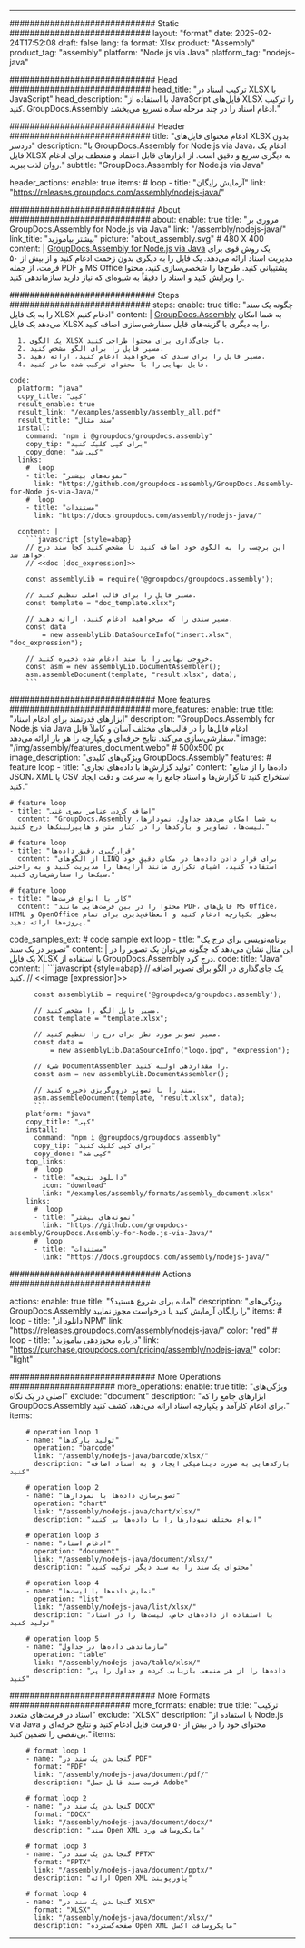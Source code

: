 



---
############################# Static ############################
layout: "format"
date:  2025-02-24T17:52:08
draft: false
lang: fa
format: Xlsx
product: "Assembly"
product_tag: "assembly"
platform: "Node.js via Java"
platform_tag: "nodejs-java"

############################# Head ############################
head_title: "ترکیب اسناد در XLSX با JavaScript"
head_description: "با استفاده از JavaScript فایل‌های XLSX را ترکیب کنید. GroupDocs.Assembly ادغام اسناد را در چند مرحله ساده تسریع می‌بخشد."

############################# Header ############################
title: "ادغام محتوای فایل‌های XLSX بدون دردسر" 
description: "با GroupDocs.Assembly for Node.js via Java، ادغام یک فایل XLSX به دیگری سریع و دقیق است. از ابزارهای قابل اعتماد و منعطف برای ادغام روان لذت ببرید."
subtitle: "GroupDocs.Assembly for Node.js via Java" 

header_actions:
  enable: true
  items:
    #  loop
    - title: "آزمایش رایگان"
      link: "https://releases.groupdocs.com/assembly/nodejs-java/"
      
############################# About ############################
about:
    enable: true
    title: "مروری بر GroupDocs.Assembly for Node.js via Java"
    link: "/assembly/nodejs-java/"
    link_title: "بیشتر بیاموزید"
    picture: "about_assembly.svg" # 480 X 400
    content: |
       [GroupDocs.Assembly for Node.js via Java](/assembly/nodejs-java/) یک روش قوی برای مدیریت اسناد ارائه می‌دهد. یک فایل را به دیگری بدون زحمت ادغام کنید و از بیش از ۵۰ فرمت، از جمله PDF و MS Office پشتیبانی کنید. طرح‌ها را شخصی‌سازی کنید، محتوا را ویرایش کنید و اسناد را دقیقاً به شیوه‌ای که نیاز دارید سازماندهی کنید.

############################# Steps ############################
steps:
    enable: true
    title: "چگونه یک سند را به یک فایل XLSX ادغام کنیم"
    content: |
      [GroupDocs.Assembly](/assembly/nodejs-java/) به شما امکان می‌دهد یک فایل XLSX را به دیگری با گزینه‌های قابل سفارشی‌سازی اضافه کنید.
      
      1. یک الگوی XLSX با جای‌گذاری برای محتوا طراحی کنید.
      2. مسیر فایل را برای الگو مشخص کنید.
      3. مسیر فایل را برای سندی که می‌خواهید ادغام کنید، ارائه دهید.
      4. فایل نهایی را با محتوای ترکیب شده صادر کنید.
   
    code:
      platform: "java"
      copy_title: "کپی"
      result_enable: true
      result_link: "/examples/assembly/assembly_all.pdf"
      result_title: "سند مثال"
      install:
        command: "npm i @groupdocs/groupdocs.assembly"
        copy_tip: "برای کپی کلیک کنید"
        copy_done: "کپی شد"
      links:
        #  loop
        - title: "نمونه‌های بیشتر"
          link: "https://github.com/groupdocs-assembly/GroupDocs.Assembly-for-Node.js-via-Java/"
        #  loop
        - title: "مستندات"
          link: "https://docs.groupdocs.com/assembly/nodejs-java/"
          
      content: |
        ```javascript {style=abap}
        // این برچسب را به الگوی خود اضافه کنید تا مشخص کنید کجا سند درج خواهد شد.
        // <<doc [doc_expression]>>
    
        const assemblyLib = require('@groupdocs/groupdocs.assembly');

        // مسیر فایل را برای قالب اصلی تنظیم کنید.
        const template = "doc_template.xlsx";

        // مسیر سندی را که می‌خواهید ادغام کنید، ارائه دهید.
        const data 
            = new assemblyLib.DataSourceInfo("insert.xlsx", "doc_expression");

        // خروجی نهایی را با سند ادغام شده ذخیره کنید.
        const asm = new assemblyLib.DocumentAssembler();
        asm.assembleDocument(template, "result.xlsx", data);
        ```           

############################# More features ############################
more_features:
  enable: true
  title: "ابزارهای قدرتمند برای ادغام اسناد"
  description: "GroupDocs.Assembly for Node.js via Java ادغام فایل‌ها را در قالب‌های مختلف آسان و کاملاً قابل سفارشی‌سازی می‌کند. نتایج حرفه‌ای و یکپارچه را هر بار ارائه می‌دهد."
  image: "/img/assembly/features_document.webp" # 500x500 px
  image_description: "ویژگی‌های کلیدی GroupDocs.Assembly"
  features:
    # feature loop
    - title: "تولید گزارش‌ها با داده‌های تجاری"
      content: "داده‌ها را از منابع JSON، XML یا CSV استخراج کنید تا گزارش‌ها و اسناد جامع را به سرعت و دقت ایجاد کنید."

    # feature loop
    - title: "اضافه کردن عناصر بصری غنی"
      content: "GroupDocs.Assembly به شما امکان می‌دهد جداول، نمودارها، لیست‌ها، تصاویر و بارکدها را در کنار متن و هایپرلینک‌ها درج کنید."

    # feature loop
    - title: "قرارگیری دقیق داده‌ها"
      content: "از الگوهای LINQ برای قرار دادن داده‌ها در مکان دقیق خود استفاده کنید، اشیای تکراری مانند آرایه‌ها را مدیریت کنید و به راحتی سبک‌ها را سفارشی‌سازی کنید."

    # feature loop
    - title: "کار با انواع فرمت‌ها"
      content: "محتوا را در بین فرمت‌هایی مانند PDF، فایل‌های MS Office، HTML و OpenOffice به‌طور یکپارچه ادغام کنید و انعطاف‌پذیری برای تمام پروژه‌ها ارائه دهید."
      
  code_samples_ext:
    # code sample ext loop
    - title: "برنامه‌نویسی برای درج یک تصویر در یک سند"
      content: |
        این مثال نشان می‌دهد که چگونه می‌توان یک تصویر را در یک فایل XLSX با استفاده از GroupDocs.Assembly درج کرد.
      code:
        title: "Java"
        content: |
          ```javascript {style=abap}
          // یک جای‌گذاری در الگو برای تصویر اضافه کنید.
          // <<image [expression]>>
          
          const assemblyLib = require('@groupdocs/groupdocs.assembly');

          // مسیر فایل الگو را مشخص کنید.
          const template = "template.xlsx";

          // مسیر تصویر مورد نظر برای درج را تنظیم کنید.
          const data =
              = new assemblyLib.DataSourceInfo("logo.jpg", "expression");

          // شیء DocumentAssembler را مقداردهی اولیه کنید.
          const asm = new assemblyLib.DocumentAssembler();

          // سند را با تصویر درون‌گریزی ذخیره کنید.
          asm.assembleDocument(template, "result.xlsx", data);
          ```
        platform: "java"
        copy_title: "کپی"
        install:
          command: "npm i @groupdocs/groupdocs.assembly"
          copy_tip: "برای کپی کلیک کنید"
          copy_done: "کپی شد"
        top_links:
          #  loop
          - title: "دانلود نتیجه"
            icon: "download"
            link: "/examples/assembly/formats/assembly_document.xlsx"
        links:
          #  loop
          - title: "نمونه‌های بیشتر"
            link: "https://github.com/groupdocs-assembly/GroupDocs.Assembly-for-Node.js-via-Java/"
          #  loop
          - title: "مستندات"
            link: "https://docs.groupdocs.com/assembly/nodejs-java/"
            

            


############################## Actions ############################

actions:
  enable: true
  title: "آماده برای شروع هستید؟"
  description: "ویژگی‌های GroupDocs.Assembly را رایگان آزمایش کنید یا درخواست مجوز نمایید"
  items:
    #  loop
    - title: "دانلود از NPM"
      link: "https://releases.groupdocs.com/assembly/nodejs-java/"
      color: "red"
        #  loop
    - title: "درباره مجوزدهی بیاموزید"
      link: "https://purchase.groupdocs.com/pricing/assembly/nodejs-java/"
      color: "light"


############################# More Operations #####################
more_operations:
    enable: true
    title: "ویژگی‌های اصلی در یک نگاه"
    exclude: "document"
    description: "ابزارهای جامع را که GroupDocs.Assembly برای ادغام کارآمد و یکپارچه اسناد ارائه می‌دهد، کشف کنید."
    items: 
          
        # operation loop 1
        - name: "تولید بارکدها"
          operation: "barcode"
          link: "/assembly/nodejs-java/barcode/xlsx/"
          description: "بارکدهایی به صورت دینامیکی ایجاد و به اسناد اضافه کنید"

        # operation loop 2
        - name: "تصویرسازی داده‌ها با نمودارها"
          operation: "chart"
          link: "/assembly/nodejs-java/chart/xlsx/"
          description: "انواع مختلف نمودارها را با داده‌ها پر کنید"

        # operation loop 3
        - name: "ادغام اسناد"
          operation: "document"
          link: "/assembly/nodejs-java/document/xlsx/"
          description: "محتوای یک سند را به سند دیگر ترکیب کنید"

        # operation loop 4
        - name: "نمایش داده‌ها با لیست‌ها"
          operation: "list"
          link: "/assembly/nodejs-java/list/xlsx/"
          description: "با استفاده از داده‌های خاص، لیست‌ها را در اسناد تولید کنید"

        # operation loop 5
        - name: "سازماندهی داده‌ها در جداول"
          operation: "table"
          link: "/assembly/nodejs-java/table/xlsx/"
          description: "داده‌ها را از هر منبعی بازیابی کرده و جداول را پر کنید"
         
          
############################# More Formats ########################
more_formats:
    enable: true
    title: "ترکیب اسناد در فرمت‌های متعدد"
    exclude: "XLSX"
    description: "با استفاده از Node.js via Java محتوای خود را در بیش از ۵۰ فرمت فایل ادغام کنید و نتایج حرفه‌ای و بی‌نقصی را تضمین کنید."
    items: 
          
        # format loop 1
        - name: "گنجاندن یک سند در PDF"
          format: "PDF"
          link: "/assembly/nodejs-java/document/pdf/"
          description: "فرمت سند قابل حمل Adobe"
          
        # format loop 2
        - name: "گنجاندن یک سند در DOCX"
          format: "DOCX"
          link: "/assembly/nodejs-java/document/docx/"
          description: "سند Open XML مایکروسافت ورد"
          
        # format loop 3
        - name: "گنجاندن یک سند در PPTX"
          format: "PPTX"
          link: "/assembly/nodejs-java/document/pptx/"
          description: "ارائه Open XML پاورپوینت"
          
        # format loop 4
        - name: "گنجاندن یک سند در XLSX"
          format: "XLSX"
          link: "/assembly/nodejs-java/document/xlsx/"
          description: "صفحه‌گسترده Open XML مایکروسافت اکسل"


          

---